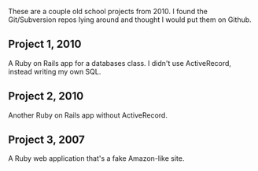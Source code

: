 These are a couple old school projects from 2010. I found the Git/Subversion
repos lying around and thought I would put them on Github.

## Project 1, 2010

A Ruby on Rails app for a databases class. I didn't use ActiveRecord, instead
writing my own SQL.

## Project 2, 2010

Another Ruby on Rails app without ActiveRecord.

## Project 3, 2007

A Ruby web application that's a fake Amazon-like site.
